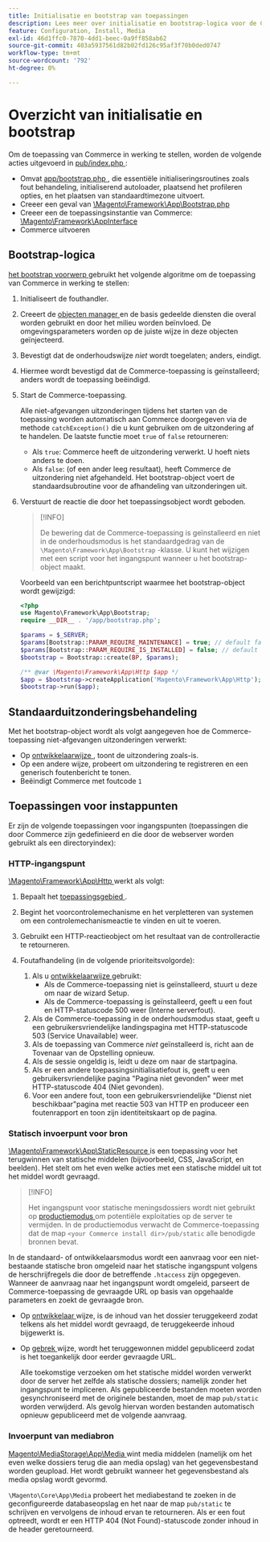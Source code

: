 ```yaml
---
title: Initialisatie en bootstrap van toepassingen
description: Lees meer over initialisatie en bootstrap-logica voor de Commerce-toepassing.
feature: Configuration, Install, Media
exl-id: 46d1ffc0-7870-4dd1-beec-0a9ff858ab62
source-git-commit: 403a5937561d82b02fd126c95af3f70b0ded0747
workflow-type: tm+mt
source-wordcount: '792'
ht-degree: 0%

---
```


# Overzicht van initialisatie en bootstrap

Om de toepassing van Commerce in werking te stellen, worden de volgende acties uitgevoerd in [ pub/index.php ][index]:

- Omvat [ app/bootstrap.php ][bootinitial], die essentiële initialiseringsroutines zoals fout behandeling, initialiserend autoloader, plaatsend het profileren opties, en het plaatsen van standaardtimezone uitvoert.
- Creeer een geval van [ \Magento\Framework\App\Bootstrap.php ][bootstrap] <!-- It requires initialization parameters to be specified in constructor. Normally, the $_SERVER super-global variable is supposed to be passed there. -->
- Creeer een de toepassingsinstantie van Commerce: [ \Magento\Framework\AppInterface][app-face]
- Commerce uitvoeren

## Bootstrap-logica

[ het bootstrap voorwerp ][bootinitial] gebruikt het volgende algoritme om de toepassing van Commerce in werking te stellen:

1. Initialiseert de fouthandler.
1. Creeert de [ objecten manager ][object] en de basis gedeelde diensten die overal worden gebruikt en door het milieu worden beïnvloed. De omgevingsparameters worden op de juiste wijze in deze objecten geïnjecteerd.
1. Bevestigt dat de onderhoudswijze _niet_ wordt toegelaten; anders, eindigt.
1. Hiermee wordt bevestigd dat de Commerce-toepassing is geïnstalleerd; anders wordt de toepassing beëindigd.
1. Start de Commerce-toepassing.

   Alle niet-afgevangen uitzonderingen tijdens het starten van de toepassing worden automatisch aan Commerce doorgegeven via de methode `catchException()` die u kunt gebruiken om de uitzondering af te handelen. De laatste functie moet `true` of `false` retourneren:

   - Als `true`: Commerce heeft de uitzondering verwerkt. U hoeft niets anders te doen.
   - Als `false`: (of een ander leeg resultaat), heeft Commerce de uitzondering niet afgehandeld. Het bootstrap-object voert de standaardsubroutine voor de afhandeling van uitzonderingen uit.

1. Verstuurt de reactie die door het toepassingsobject wordt geboden.

   >[!INFO]
   >
   >De bewering dat de Commerce-toepassing is geïnstalleerd en niet in de onderhoudsmodus is het standaardgedrag van de `\Magento\Framework\App\Bootstrap` -klasse. U kunt het wijzigen met een script voor het ingangspunt wanneer u het bootstrap-object maakt.

   Voorbeeld van een berichtpuntscript waarmee het bootstrap-object wordt gewijzigd:

   ```php
   <?php
   use Magento\Framework\App\Bootstrap;
   require __DIR__ . '/app/bootstrap.php';
   
   $params = $_SERVER;
   $params[Bootstrap::PARAM_REQUIRE_MAINTENANCE] = true; // default false
   $params[Bootstrap::PARAM_REQUIRE_IS_INSTALLED] = false; // default true
   $bootstrap = Bootstrap::create(BP, $params);
   
   /** @var \Magento\Framework\App\Http $app */
   $app = $bootstrap->createApplication('Magento\Framework\App\Http');
   $bootstrap->run($app);
   ```

## Standaarduitzonderingsbehandeling

Met het bootstrap-object wordt als volgt aangegeven hoe de Commerce-toepassing niet-afgevangen uitzonderingen verwerkt:

- Op [ ontwikkelaarwijze ](../bootstrap/application-modes.md#developer-mode), toont de uitzondering zoals-is.
- Op een andere wijze, probeert om uitzondering te registreren en een generisch foutenbericht te tonen.
- Beëindigt Commerce met foutcode `1`

## Toepassingen voor instappunten

Er zijn de volgende toepassingen voor ingangspunten (toepassingen die door Commerce zijn gedefinieerd en die door de webserver worden gebruikt als een directoryindex):

### HTTP-ingangspunt

[ \Magento\Framework\App\Http ][http] werkt als volgt:

1. Bepaalt het [ toepassingsgebied ](https://developer.adobe.com/commerce/php/architecture/modules/areas/).
1. Begint het voorcontrolemechanisme en het verpletteren van systemen om een controlemechanismeactie te vinden en uit te voeren.
1. Gebruikt een HTTP-reactieobject om het resultaat van de controlleractie te retourneren.
1. Foutafhandeling (in de volgende prioriteitsvolgorde):

   1. Als u [ ontwikkelaarwijze ](../bootstrap/application-modes.md#developer-mode) gebruikt:
      - Als de Commerce-toepassing niet is geïnstalleerd, stuurt u deze om naar de wizard Setup.
      - Als de Commerce-toepassing is geïnstalleerd, geeft u een fout en HTTP-statuscode 500 weer (Interne serverfout).
   1. Als de Commerce-toepassing in de onderhoudsmodus staat, geeft u een gebruikersvriendelijke landingspagina met HTTP-statuscode 503 (Service Unavailable) weer.
   1. Als de toepassing van Commerce _niet_ geïnstalleerd is, richt aan de Tovenaar van de Opstelling opnieuw.
   1. Als de sessie ongeldig is, leidt u deze om naar de startpagina.
   1. Als er een andere toepassingsinitialisatiefout is, geeft u een gebruikersvriendelijke pagina &quot;Pagina niet gevonden&quot; weer met HTTP-statuscode 404 (Niet gevonden).
   1. Voor een andere fout, toon een gebruikersvriendelijke &quot;Dienst niet beschikbaar&quot;pagina met reactie 503 van HTTP en produceer een foutenrapport en toon zijn identiteitskaart op de pagina.

### Statisch invoerpunt voor bron

[ \Magento\Framework\App\StaticResource ][static-resource] is een toepassing voor het terugwinnen van statische middelen (bijvoorbeeld, CSS, JavaScript, en beelden). Het stelt om het even welke acties met een statische middel uit tot het middel wordt gevraagd.

>[!INFO]
>
>Het ingangspunt voor statische meningsdossiers wordt niet gebruikt op [ productiemodus ](application-modes.md#production-mode) om potentiële exploitaties op de server te vermijden. In de productiemodus verwacht de Commerce-toepassing dat de map `<your Commerce install dir>/pub/static` alle benodigde bronnen bevat.

In de standaard- of ontwikkelaarsmodus wordt een aanvraag voor een niet-bestaande statische bron omgeleid naar het statische ingangspunt volgens de herschrijfregels die door de betreffende `.htaccess` zijn opgegeven.
Wanneer de aanvraag naar het ingangspunt wordt omgeleid, parseert de Commerce-toepassing de gevraagde URL op basis van opgehaalde parameters en zoekt de gevraagde bron.

- Op [ ontwikkelaar ](application-modes.md#developer-mode) wijze, is de inhoud van het dossier teruggekeerd zodat telkens als het middel wordt gevraagd, de teruggekeerde inhoud bijgewerkt is.
- Op [ gebrek ](application-modes.md#default-mode) wijze, wordt het teruggewonnen middel gepubliceerd zodat is het toegankelijk door eerder gevraagde URL.

  Alle toekomstige verzoeken om het statische middel worden verwerkt door de server het zelfde als statische dossiers; namelijk zonder het ingangspunt te impliceren. Als gepubliceerde bestanden moeten worden gesynchroniseerd met de originele bestanden, moet de map `pub/static` worden verwijderd. Als gevolg hiervan worden bestanden automatisch opnieuw gepubliceerd met de volgende aanvraag.

### Invoerpunt van mediabron

[ Magento\MediaStorage\App\Media ][media] wint media middelen (namelijk om het even welke dossiers terug die aan media opslag) van het gegevensbestand worden geupload. Het wordt gebruikt wanneer het gegevensbestand als media opslag wordt gevormd.

`\Magento\Core\App\Media` probeert het mediabestand te zoeken in de geconfigureerde databaseopslag en het naar de map `pub/static` te schrijven en vervolgens de inhoud ervan te retourneren. Als er een fout optreedt, wordt er een HTTP 404 (Not Found)-statuscode zonder inhoud in de header geretourneerd.

<!-- Link Definitions -->

[app-face]: https://github.com/magento/magento2/tree/2.4/lib/internal/Magento/Framework/AppInterface.php
[bootinitial]: https://github.com/magento/magento2/tree/2.4/app/bootstrap.php
[bootstrap]: https://github.com/magento/magento2/tree/2.4/lib/internal/Magento/Framework/App/Bootstrap.php
[http]: https://github.com/magento/magento2/tree/2.4/lib/internal/Magento/Framework/App/Http
[index]: https://github.com/magento/magento2/tree/2.4/pub/index.php
[media]: https://github.com/magento/magento2/tree/2.4/app/code/Magento/MediaStorage/App/Media.php
[object]: https://github.com/magento/magento2/tree/2.4/lib/internal/Magento/Framework/ObjectManager
[static-resource]: https://github.com/magento/magento2/tree/2.4/lib/internal/Magento/Framework/App/StaticResource.php
